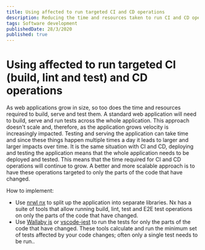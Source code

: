 ```yaml
---
title: Using affected to run targeted CI and CD operations
description: Reducing the time and resources taken to run CI and CD operations can improve release velocity and improve the development process as a whole. One of the best ways to do this is by using affected to only run the CI and CD operations for the code that has changed
tags: Software development
publishedDate: 28/3/2020
published: true
---
```


# Using affected to run targeted CI (build, lint and test) and CD operations

As web applications grow in size, so too does the time and resources required to build, serve and test them. A standard web application will need to build, serve and run tests across the whole application. This approach doesn't scale and, therefore, as the application grows velocity is increasingly impacted. Testing and serving the application can take time and since these things happen multiple times a day it leads to larger and larger impacts over time. It is the same situation with CI and CD, deploying and testing the application means that the whole application needs to be deployed and tested. This means that the time required for CI and CD operations will continue to grow. A better and more scalable approach is to have these operations targeted to only the parts of the code that have changed.

How to implement:

- Use [nrwl nx](https://github.com/nrwl/nx) to split up the application into separate libraries. Nx has a suite of tools that allow running build, lint, test and E2E test operations on only the parts of the code that have changed.
- Use [Wallaby js](https://wallabyjs.com/) or [vscode-jest](https://github.com/jest-community/vscode-jest) to run the tests for only the parts of the code that have changed. These tools calculate and run the minimum set of tests affected by your code changes; often only a single test needs to be run..

